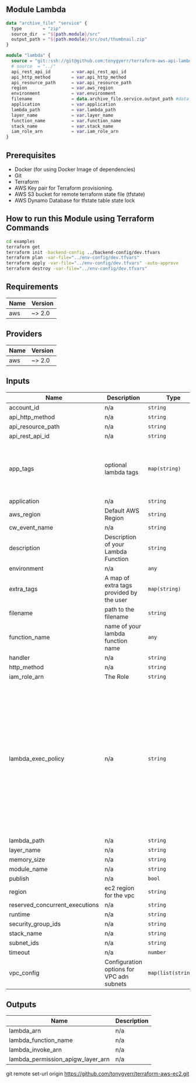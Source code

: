 ## Module Lambda
```terraform
data "archive_file" "service" {
  type        = "zip"
  source_dir  = "${path.module}/src"
  output_path = "${path.module}/src/out/thumbnail.zip"
}

module "lambda" {
  source = "git::ssh://git@github.com:tonygyerr/terraform-aws-api-lambda.git"
  # source  = "../"
  api_rest_api_id        = var.api_rest_api_id
  api_http_method        = var.api_http_method
  api_resource_path      = var.api_resource_path
  region                 = var.aws_region
  environment            = var.environment
  filename               = data.archive_file.service.output_path #data.archive_file.this.output_base64sha256
  application            = var.application
  lambda_path            = var.lambda_path
  layer_name             = var.layer_name
  function_name          = var.function_name
  stack_name             = var.stack_name
  iam_role_arn           = var.iam_role_arn
}

```
## Prerequisites
- Docker (for using Docker Image of dependencies)
- Git
- Terraform
- AWS Key pair for Terraform provisioning.
- AWS S3 bucket for remote terraform state file (tfstate)
- AWS Dynamo Database for tfstate table state lock 

## How to run this Module using Terraform Commands
```bash
cd examples
terraform get
terraform init -backend-config ../backend-config/dev.tfvars
terraform plan -var-file="../env-config/dev.tfvars"
terraform apply -var-file="../env-config/dev.tfvars" -auto-approve
terraform destroy -var-file="../env-config/dev.tfvars"
```

## Requirements

| Name | Version |
|------|---------|
| aws | ~> 2.0 |

## Providers

| Name | Version |
|------|---------|
| aws | ~> 2.0 |

## Inputs

| Name | Description | Type | Default | Required |
|------|-------------|------|---------|:--------:|
| account\_id | n/a | `string` | `""` | no |
| api\_http\_method | n/a | `string` | n/a | yes |
| api\_resource\_path | n/a | `string` | n/a | yes |
| api\_rest\_api\_id | n/a | `string` | n/a | yes |
| app\_tags | optional lambda tags | `map(string)` | <pre>{<br>  "costcenter": "",<br>  "environment": "",<br>  "name": "",<br>  "owner": "",<br>  "project": ""<br>}</pre> | no |
| application | n/a | `string` | `""` | no |
| aws\_region | Default AWS Region | `string` | `"us-east-1"` | no |
| cw\_event\_name | n/a | `string` | `""` | no |
| description | Description of your Lambda Function | `string` | `""` | no |
| environment | n/a | `any` | n/a | yes |
| extra\_tags | A map of extra tags provided by the user | `map(string)` | `{}` | no |
| filename | path to the filename | `string` | `""` | no |
| function\_name | name of your lambda function name | `any` | n/a | yes |
| handler | n/a | `string` | `"lambda.handler"` | no |
| http\_method | n/a | `string` | `"GET"` | no |
| iam\_role\_arn | The Role | `string` | n/a | yes |
| lambda\_exec\_policy | n/a | `string` | `"{\n    \"Version\": \"2012-10-17\",\n    \"Statement\": [\n        {\n            \"Effect\": \"Allow\",\n            \"Action\": [\n                \"logs:CreateLogGroup\",\n                \"logs:CreateLogStream\",\n                \"logs:PutLogEvents\"\n            ],\n            \"Resource\": [ \"arn:aws:logs:*:*:*\" ]\n        },\n        {\n            \"Effect\": \"Allow\",\n            \"Resource\": \"*\",\n            \"Action\": [\n                \"ec2:DescribeInstances\",\n                \"ec2:CreateNetworkInterface\",\n                \"ec2:AttachNetworkInterface\",\n                \"ec2:DescribeNetworkInterfaces\",\n                \"autoscaling:CompleteLifecycleAction\",\n                \"lambda:InvokeFunction\"\n            ]\n        },\n        {\n            \"Effect\": \"Allow\",\n            \"Action\": [\n                \"s3:PutObject\",\n                \"s3:GetObject\",\n                \"s3:PutObject\",\n                \"s3:DeleteObject\",\n                \"s3:ListBucket\"\n            ],\n            \"Resource\": [ \"arn:aws:s3:::*\" ]\n        }\n    ]\n}\n"` | no |
| lambda\_path | n/a | `string` | n/a | yes |
| layer\_name | n/a | `string` | n/a | yes |
| memory\_size | n/a | `string` | `"256"` | no |
| module\_name | n/a | `string` | `""` | no |
| publish | n/a | `bool` | `false` | no |
| region | ec2 region for the vpc | `string` | n/a | yes |
| reserved\_concurrent\_executions | n/a | `string` | `"-1"` | no |
| runtime | n/a | `string` | `"python3.8"` | no |
| security\_group\_ids | n/a | `string` | `""` | no |
| stack\_name | n/a | `string` | n/a | yes |
| subnet\_ids | n/a | `string` | `""` | no |
| timeout | n/a | `number` | `3` | no |
| vpc\_config | Configuration options for VPC adn subnets | `map(list(string))` | `{}` | no |

## Outputs

| Name | Description |
|------|-------------|
| lambda\_arn | n/a |
| lambda\_function\_name | n/a |
| lambda\_invoke\_arn | n/a |
| lambda\_permission\_apigw\_layer\_arn | n/a |

git remote set-url origin https://github.com/tonygyerr/terraform-aws-ec2.git